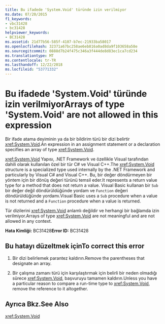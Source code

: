 ```yaml
---
title: Bu ifadede 'System.Void' türünde izin verilmiyor
ms.date: 07/20/2015
f1_keywords:
- vbc31428
- bc31428
helpviewer_keywords:
- BC31428
ms.assetid: 21d77b56-585f-4107-b7ec-21933ba58017
ms.openlocfilehash: 32371a67bc258ae6eb816a0ad8da9f103658a58e
ms.sourcegitcommit: 0888d7b24f475c346a3f444de8d83ec1ca7cd234
ms.translationtype: MT
ms.contentlocale: tr-TR
ms.lasthandoff: 12/22/2018
ms.locfileid: "53771332"
---
```

# <a name="arrays-of-type-systemvoid-are-not-allowed-in-this-expression"></a><span data-ttu-id="17e4a-102">Bu ifadede 'System.Void' türünde izin verilmiyor</span><span class="sxs-lookup"><span data-stu-id="17e4a-102">Arrays of type 'System.Void' are not allowed in this expression</span></span>
<span data-ttu-id="17e4a-103">Bir ifade atama deyiminin ya da bir bildirim türü bir dizi belirtir <xref:System.Void>.</span><span class="sxs-lookup"><span data-stu-id="17e4a-103">An expression in an assignment statement or a declaration specifies an array of type <xref:System.Void>.</span></span>  
  
 <span data-ttu-id="17e4a-104"><xref:System.Void> Yapısı, .NET Framework ve özellikle Visual tarafından dahili olarak kullanılan özel bir tür C# ve Visual C++.</span><span class="sxs-lookup"><span data-stu-id="17e4a-104">The <xref:System.Void> structure is a specialized type used internally by the .NET Framework and particularly by Visual C# and Visual C++.</span></span> <span data-ttu-id="17e4a-105">Bu, bir değer döndürmeyen bir yöntem için bir dönüş değeri türünü temsil eder.</span><span class="sxs-lookup"><span data-stu-id="17e4a-105">It represents a return value type for a method that does not return a value.</span></span> <span data-ttu-id="17e4a-106">Visual Basic kullanan bir `Sub` bir değer değil döndürüldüğünde yordam ve `Function` değeri döndürüldüğünde yordamı.</span><span class="sxs-lookup"><span data-stu-id="17e4a-106">Visual Basic uses a `Sub` procedure when a value is not returned and a `Function` procedure when a value is returned.</span></span>  
  
 <span data-ttu-id="17e4a-107">Tür dizilerini <xref:System.Void> anlamlı değildir ve herhangi bir bağlamda izin verilmiyor.</span><span class="sxs-lookup"><span data-stu-id="17e4a-107">Arrays of type <xref:System.Void> are not meaningful and are not allowed in any context.</span></span>  
  
 <span data-ttu-id="17e4a-108">**Hata Kimliği:** BC31428</span><span class="sxs-lookup"><span data-stu-id="17e4a-108">**Error ID:** BC31428</span></span>  
  
## <a name="to-correct-this-error"></a><span data-ttu-id="17e4a-109">Bu hatayı düzeltmek için</span><span class="sxs-lookup"><span data-stu-id="17e4a-109">To correct this error</span></span>  
  
1.  <span data-ttu-id="17e4a-110">Bir dizi belirlemek parantez kaldırın.</span><span class="sxs-lookup"><span data-stu-id="17e4a-110">Remove the parentheses that designate an array.</span></span>  
  
2.  <span data-ttu-id="17e4a-111">Bir çalışma zamanı türü için karşılaştırmak için belirli bir neden olmadığı sürece <xref:System.Void>, başvuruyu tamamen kaldırın.</span><span class="sxs-lookup"><span data-stu-id="17e4a-111">Unless you have a particular reason to compare a run-time type to <xref:System.Void>, remove the reference to it altogether.</span></span>  
  
## <a name="see-also"></a><span data-ttu-id="17e4a-112">Ayrıca Bkz.</span><span class="sxs-lookup"><span data-stu-id="17e4a-112">See Also</span></span>  
 <xref:System.Void>
